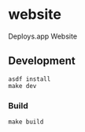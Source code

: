 # website

Deploys.app Website

## Development

```shell
asdf install
make dev
```

### Build

```shell
make build
```
